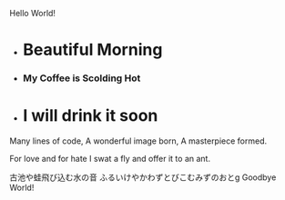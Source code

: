 Hello World!
- # Beautiful Morning
- ### My Coffee is Scolding Hot
- # I will drink it soon



Many lines of code,
A wonderful image born,
A masterpiece formed.



For love and for hate
I swat a fly and offer it
to an ant.



古池や蛙飛び込む水の音
ふるいけやかわずとびこむみずのおとg
Goodbye World!